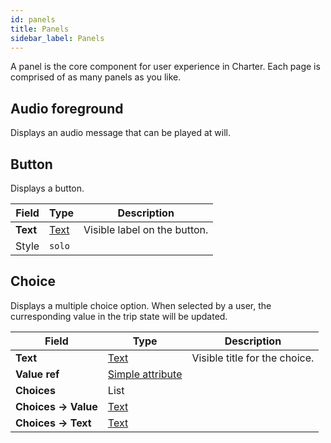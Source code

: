 ```yaml
---
id: panels
title: Panels
sidebar_label: Panels
---
```


A panel is the core component for user experience in Charter. Each page is comprised of as many panels as you like.
## Audio foreground

Displays an audio message that can be played at will.




## Button

Displays a button.


| Field | Type | Description |
| - | - | - |
| **Text** | [Text](/docs/reference/fieldtypes#text) | Visible label on the button. |
| Style | `solo` |  |


## Choice

Displays a multiple choice option. When selected by a user, the curresponding value in the trip state will be updated.


| Field | Type | Description |
| - | - | - |
| **Text** | [Text](/docs/reference/fieldtypes#text) | Visible title for the choice. |
| **Value ref** | [Simple attribute](/docs/reference/fieldtypes#simple-attribute) |  |
| **Choices** | List |  |
| **Choices → Value** | [Text](/docs/reference/fieldtypes#text) |  |
| **Choices → Text** | [Text](/docs/reference/fieldtypes#text) |  |


## Content browse

Displays an index page of content. The user can browse through all visible content pages matching the given section.


| Field | Type | Description |
| - | - | - |
| **Section** | [Text](/docs/reference/fieldtypes#text) |  |


## Directions

Displays live directions for the given route.


| Field | Type | Description |
| - | - | - |
| Route | [Route](/docs/reference/resources#route) |  |
| Waypoint | [Waypoint](/docs/reference/resources#waypoint) |  |
| Geofence | [Geofence](/docs/reference/resources#geofence) |  |
| Destination name | [Text](/docs/reference/fieldtypes#text) |  |


## Image

Displays an image.


| Field | Type | Description |
| - | - | - |
| Style | `float-right` |  |


## Messages

Displays a browsable interface of all messages between a set of players.


| Field | Type | Description |
| - | - | - |
| **As** | [Role](/docs/reference/resources#role) |  |
| **With** | [Role](/docs/reference/resources#role) |  |


## Messages browse

Displays a browsable interface of all messages for a player.




## Numberpad

Displays a numberpad.


| Field | Type | Description |
| - | - | - |
| Submit | [Text](/docs/reference/fieldtypes#text) |  |
| Placeholder | [Text](/docs/reference/fieldtypes#text) |  |


## Outlet

For internal use.




## Qr display

Displays a QR Code.


| Field | Type | Description |
| - | - | - |
| **Qr code** | [Qr code](/docs/reference/resources#qr-code) |  |


## Text

Displays simple text.


| Field | Type | Description |
| - | - | - |
| **Text** | [Markdown](/docs/reference/fieldtypes#markdown) |  |
| Style | `centered` or `quest` |  |


## Text entry

Displays a text entry field.


| Field | Type | Description |
| - | - | - |
| Submit | [Text](/docs/reference/fieldtypes#text) |  |
| Placeholder | [Text](/docs/reference/fieldtypes#text) |  |


## Video

Displays a video.




## Yesno

Displays a yes/no choice. When updated, the corresponding value in the trip state will be updated.


| Field | Type | Description |
| - | - | - |
| **Text** | [Text](/docs/reference/fieldtypes#text) |  |
| **Value ref** | [Simple attribute](/docs/reference/fieldtypes#simple-attribute) |  |



